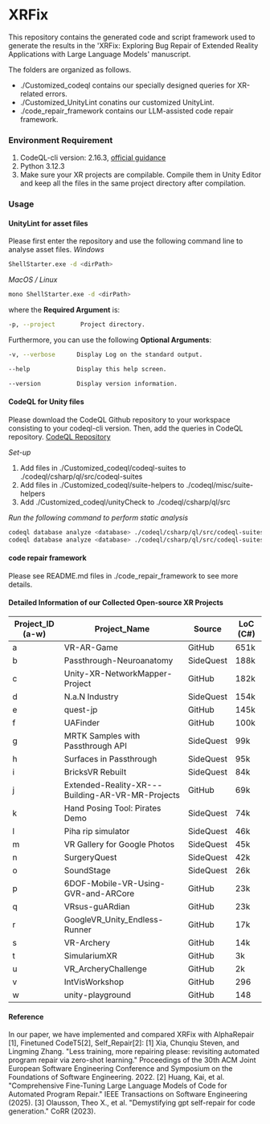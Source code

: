 # XRFix
This repository contains the generated code and script framework used to generate the results in the 'XRFix: Exploring Bug Repair of Extended Reality Applications with Large Language Models' manuscript.

The folders are organized as follows.
* ./Customized_codeql contains our specially designed queries for XR-related errors.
* ./Customized_UnityLint conatins our customized UnityLint.
* ./code_repair_framework contains our LLM-assisted code repair framework.

### Environment Requirement
1. CodeQL-cli version: 2.16.3, [official guidance](https://codeql.github.com/docs/codeql-cli/getting-started-with-the-codeql-cli/)
2. Python 3.12.3
3. Make sure your XR projects are compilable. Compile them in Unity Editor and keep all the files in the same project directory after compilation.

### Usage
#### UnityLint for asset files
Please first enter the repository and use the following command line to analyse asset files.
*Windows*
```bash
ShellStarter.exe -d <dirPath>
```

*MacOS / Linux*
```bash
mono ShellStarter.exe -d <dirPath>
```

where the **Required Argument** is:
```bash
-p, --project       Project directory.
```

Furthermore, you can use the following **Optional Arguments**:
```bash
-v, --verbose      Display Log on the standard output.

--help             Display this help screen.

--version          Display version information.
```

#### CodeQL for Unity files
Please download the CodeQL Github repository to your workspace consisting to your codeql-cli version. Then, add the queries in CodeQL repository.
[CodeQL Repository](https://github.com/github/codeql)

*Set-up*
1. Add files in ./Customized_codeql/codeql-suites to ./codeql/csharp/ql/src/codeql-suites
2. Add files in ./Customized_codeql/suite-helpers to ./codeql/misc/suite-helpers
3. Add  ./Customized_codeql/unityCheck to ./codeql/csharp/ql/src

*Run the following command to perform static analysis*
```bash
codeql database analyze <database> ./codeql/csharp/ql/src/codeql-suites/special_select_check.qls
codeql database analyze <database> ./codeql/csharp/ql/src/codeql-suites/unity-check.qls
```

#### code repair framework
Please see README.md files in ./code_repair_framework to see more details.

#### Detailed Information of our Collected Open-source XR Projects
| **Project_ID (a-w)** | **Project_Name**                                                | **Source** | **LoC (C#)** |
|----------------------|-----------------------------------------------------------------|------------|--------------|
| a                    | VR-AR-Game                                                      | GitHub     | 651k         |
| b                    | Passthrough-Neuroanatomy                                        | SideQuest  | 188k         |
| c                    | Unity-XR-NetworkMapper-Project                                  | GitHub     | 182k         |
| d                    | N.a.N Industry                                                  | SideQuest  | 154k         |
| e                    | quest-jp                                                        | GitHub     | 145k         |
| f                    | UAFinder                                                        | GitHub     | 100k         |
| g                    | MRTK Samples with Passthrough API                               | SideQuest  | 99k          |
| h                    | Surfaces in Passthrough                                         | SideQuest  | 95k          |
| i                    | BricksVR Rebuilt                                                | SideQuest  | 84k          |
| j                    | Extended-Reality-XR---Building-AR-VR-MR-Projects                | GitHub     | 69k          |
| k                    | Hand Posing Tool: Pirates Demo                                  | SideQuest  | 74k          |
| l                    | Piha rip simulator                                              | SideQuest  | 46k          |
| m                    | VR Gallery for Google Photos                                    | SideQuest  | 45k          |
| n                    | SurgeryQuest                                                    | SideQuest  | 42k          |
| o                    | SoundStage                                                      | SideQuest  | 26k          |
| p                    | 6DOF-Mobile-VR-Using-GVR-and-ARCore                             | GitHub     | 23k          |
| q                    | VRsus-guARdian                                                  | GitHub     | 23k          |
| r                    | GoogleVR_Unity_Endless-Runner                                   | GitHub     | 17k          |
| s                    | VR-Archery                                                      | GitHub     | 14k          |
| t                    | SimulariumXR                                                    | GitHub     | 3k           |
| u                    | VR_ArcheryChallenge                                             | GitHub     | 2k           |
| v                    | IntVisWorkshop                                                  | GitHub     | 296          |
| w                    | unity-playground                                                | GitHub     | 148          |

#### Reference
In our paper, we have implemented and compared XRFix with AlphaRepair [1], Finetuned CodeT5[2], Self_Repair[2]:
[1] Xia, Chunqiu Steven, and Lingming Zhang. "Less training, more repairing please: revisiting automated program repair via zero-shot learning." Proceedings of the 30th ACM Joint European Software Engineering Conference and Symposium on the Foundations of Software Engineering. 2022.
[2] Huang, Kai, et al. "Comprehensive Fine-Tuning Large Language Models of Code for Automated Program Repair." IEEE Transactions on Software Engineering (2025).
[3] Olausson, Theo X., et al. "Demystifying gpt self-repair for code generation." CoRR (2023).

